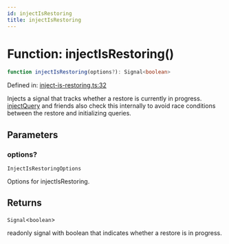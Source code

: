 ```yaml
---
id: injectIsRestoring
title: injectIsRestoring
---
```


<!-- DO NOT EDIT: this page is autogenerated from the type comments -->

# Function: injectIsRestoring()

```ts
function injectIsRestoring(options?): Signal<boolean>
```

Defined in: [inject-is-restoring.ts:32](https://github.com/TanStack/query/blob/main/packages/angular-query-experimental/src/inject-is-restoring.ts#L32)

Injects a signal that tracks whether a restore is currently in progress. [injectQuery](../injectquery.md) and friends also check this internally to avoid race conditions between the restore and initializing queries.

## Parameters

### options?

`InjectIsRestoringOptions`

Options for injectIsRestoring.

## Returns

`Signal`\<`boolean`\>

readonly signal with boolean that indicates whether a restore is in progress.
